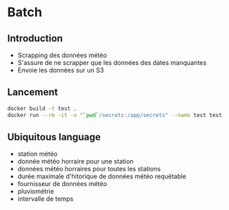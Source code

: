 # Batch

## Introduction

* Scrapping des données météo
* S'assure de ne scrapper que les données des dates manquantes
* Envoie les données sur un S3

## Lancement

```bash
docker build -t test .
docker run --rm -it -v "`pwd`/secrets:/app/secrets" --name test test
```

## Ubiquitous language

* station météo
* donnée météo horraire pour une station
* données météo horraires pour toutes les stations
* durée maximale d'hitorique de données météo requêtable
* fournisseur de données météo
* pluviométrie
* intervalle de temps
